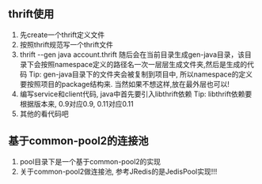 ## thrift使用
1. 先create一个thrift定义文件
2. 按照thrift规范写一个thrift文件
3. thrift --gen java account.thrift 
随后会在当前目录生成gen-java目录，该目录下会按照namespace定义的路径名一次一层层生成文件夹,然后是生成的代码
Tip: gen-java目录下的文件夹会被复制到项目中, 所以namespace的定义要按照项目的package结构来. 当然如果不想这样,放在最外层也可以!
4. 编写service和client代码, java中首先要引入libthrift依赖
Tip: libthrift依赖要根据版本来, 0.9对应0.9, 0.11对应0.11
5. 其他的看代码吧

## 基于common-pool2的连接池
1. pool目录下是一个基于common-pool2的实现
2. 关于common-pool2做连接池, 参考JRedis的是JedisPool实现!!!